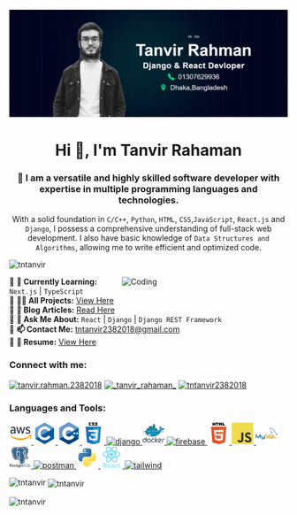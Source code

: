 ![image](https://github.com/tntanvir/tntanvir/blob/main/Screenshot%202025-03-02%20122706.png?raw=true)
<h1 align="center">Hi 👋, I'm Tanvir Rahaman</h1>
<!-- <h3 align="center">A Django developer from Bangladesh</h3> -->
<!-- <h5 align="center">I am a versatile and highly skilled software developer with expertise in multiple programming languages and technologies. With a solid foundation in C/C++, Python, HTML, CSS, React.js, Express.js, Node.js, and Django, I possess a comprehensive understanding of full-stack web development. I also have knowledge of data structures and algorithms, allowing me to write efficient and optimized code.</h5> -->

<h3 align="center">
🚀 I am a versatile and highly skilled software developer with expertise in multiple programming languages and technologies.
</h3>

<p align="center">
With a solid foundation in <code>C/C++</code>, <code>Python</code>, <code>HTML</code>, <code>CSS</code>,<code>JavaScript</code>, <code>React.js</code> and <code>Django</code>,  
I possess a comprehensive understanding of full-stack web development.  
I also have basic knowledge of <code>Data Structures and Algorithms</code>, allowing me to write efficient and optimized code.
</p>


<p align="left"> <img src="https://komarev.com/ghpvc/?username=tntanvir&label=Profile%20views&color=0e75b6&style=flat" alt="tntanvir" /> </p>
<img align="right" alt="Coding" width="300" src="https://i.giphy.com/bGgsc5mWoryfgKBx1u.webp">

🔹 **🌱 Currently Learning:** `Next.js` | `TypeScript`  
🔹 **👨‍💻 All Projects:** [View Here](https://tntanvir.vercel.app/)  
🔹 **📝 Blog Articles:** [Read Here](https://tntanvir.vercel.app/blog)  
🔹 **💬 Ask Me About:** `React` | `Django` | `Django REST Framework`  
🔹 **📫 Contact Me:** [tntanvir2382018@gmail.com](mailto:tntanvir2382018@gmail.com)  
🔹 **📄 Resume:** [View Here](https://docs.google.com/document/d/1RESs1TUkTM11pQiHsjQk_IrTEcbv489EUrywV7m-x70/edit?tab=t.0) 

<h3 align="left">Connect with me:</h3>
<p align="left">
<a href="https://fb.com/tanvir.rahman.2382018" target="blank"><img align="center" src="https://raw.githubusercontent.com/rahuldkjain/github-profile-readme-generator/master/src/images/icons/Social/facebook.svg" alt="tanvir.rahman.2382018" height="30" width="40" /></a>
<a href="https://instagram.com/_tanvir_rahaman_" target="blank"><img align="center" src="https://raw.githubusercontent.com/rahuldkjain/github-profile-readme-generator/master/src/images/icons/Social/instagram.svg" alt="_tanvir_rahaman_" height="30" width="40" /></a>
<a href="https://codeforces.com/profile/tntanvir2382018" target="blank"><img align="center" src="https://raw.githubusercontent.com/rahuldkjain/github-profile-readme-generator/master/src/images/icons/Social/codeforces.svg" alt="tntanvir2382018" height="30" width="40" /></a>
</p>

<h3 align="left">Languages and Tools:</h3>
<p align="left"> <a href="https://aws.amazon.com" target="_blank" rel="noreferrer"> <img src="https://raw.githubusercontent.com/devicons/devicon/master/icons/amazonwebservices/amazonwebservices-original-wordmark.svg" alt="aws" width="40" height="40"/> </a> <a href="https://www.cprogramming.com/" target="_blank" rel="noreferrer"> <img src="https://raw.githubusercontent.com/devicons/devicon/master/icons/c/c-original.svg" alt="c" width="40" height="40"/> </a> <a href="https://www.w3schools.com/cpp/" target="_blank" rel="noreferrer"> <img src="https://raw.githubusercontent.com/devicons/devicon/master/icons/cplusplus/cplusplus-original.svg" alt="cplusplus" width="40" height="40"/> </a> <a href="https://www.w3schools.com/css/" target="_blank" rel="noreferrer"> <img src="https://raw.githubusercontent.com/devicons/devicon/master/icons/css3/css3-original-wordmark.svg" alt="css3" width="40" height="40"/> </a> <a href="https://www.djangoproject.com/" target="_blank" rel="noreferrer"> <img src="https://cdn.worldvectorlogo.com/logos/django.svg" alt="django" width="40" height="40"/> </a> <a href="https://www.docker.com/" target="_blank" rel="noreferrer"> <img src="https://raw.githubusercontent.com/devicons/devicon/master/icons/docker/docker-original-wordmark.svg" alt="docker" width="40" height="40"/> </a> <a href="https://firebase.google.com/" target="_blank" rel="noreferrer"> <img src="https://www.vectorlogo.zone/logos/firebase/firebase-icon.svg" alt="firebase" width="40" height="40"/> </a> <a href="https://www.w3.org/html/" target="_blank" rel="noreferrer"> <img src="https://raw.githubusercontent.com/devicons/devicon/master/icons/html5/html5-original-wordmark.svg" alt="html5" width="40" height="40"/> </a> <a href="https://developer.mozilla.org/en-US/docs/Web/JavaScript" target="_blank" rel="noreferrer"> <img src="https://raw.githubusercontent.com/devicons/devicon/master/icons/javascript/javascript-original.svg" alt="javascript" width="40" height="40"/> </a> <a href="https://www.mysql.com/" target="_blank" rel="noreferrer"> <img src="https://raw.githubusercontent.com/devicons/devicon/master/icons/mysql/mysql-original-wordmark.svg" alt="mysql" width="40" height="40"/> </a> <a href="https://www.postgresql.org" target="_blank" rel="noreferrer"> <img src="https://raw.githubusercontent.com/devicons/devicon/master/icons/postgresql/postgresql-original-wordmark.svg" alt="postgresql" width="40" height="40"/> </a> <a href="https://postman.com" target="_blank" rel="noreferrer"> <img src="https://www.vectorlogo.zone/logos/getpostman/getpostman-icon.svg" alt="postman" width="40" height="40"/> </a> <a href="https://www.python.org" target="_blank" rel="noreferrer"> <img src="https://raw.githubusercontent.com/devicons/devicon/master/icons/python/python-original.svg" alt="python" width="40" height="40"/> </a> <a href="https://reactjs.org/" target="_blank" rel="noreferrer"> <img src="https://raw.githubusercontent.com/devicons/devicon/master/icons/react/react-original-wordmark.svg" alt="react" width="40" height="40"/> </a> <a href="https://tailwindcss.com/" target="_blank" rel="noreferrer"> <img src="https://www.vectorlogo.zone/logos/tailwindcss/tailwindcss-icon.svg" alt="tailwind" width="40" height="40"/> </a> </p>

<p><img align="left" src="https://github-readme-stats.vercel.app/api/top-langs?username=tntanvir&show_icons=true&locale=en&layout=compact" alt="tntanvir" /></p>

<p>&nbsp;<img align="center" src="https://github-readme-stats.vercel.app/api?username=tntanvir&show_icons=true&locale=en" alt="tntanvir" /></p>

<p><img align="center" src="https://github-readme-streak-stats.herokuapp.com/?user=tntanvir" alt="tntanvir" /></p>
